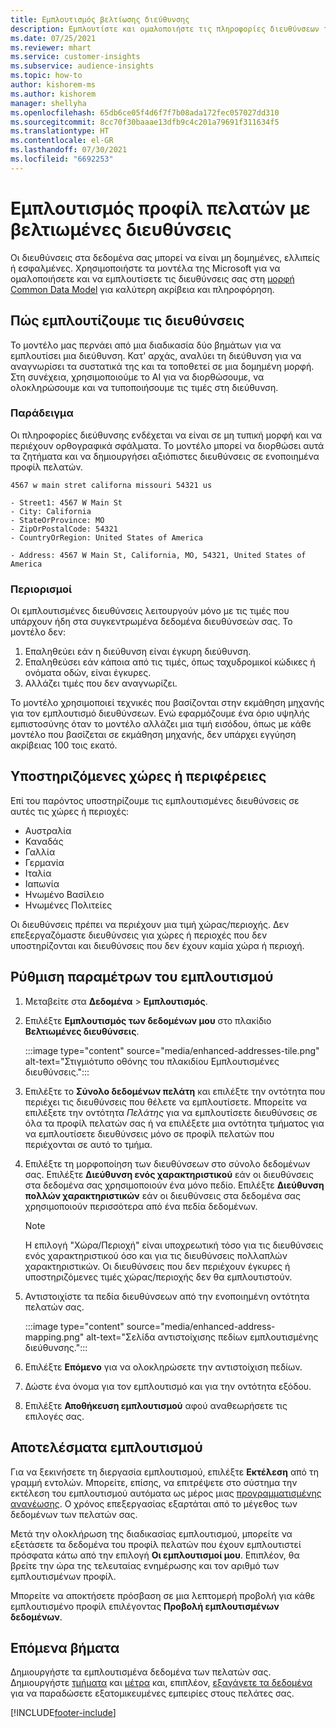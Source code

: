 ```yaml
---
title: Εμπλουτισμός βελτίωσης διεύθυνσης
description: Εμπλουτίστε και ομαλοποιήστε τις πληροφορίες διευθύνσεων των προφίλ πελατών με τα μοντέλα της Microsoft.
ms.date: 07/25/2021
ms.reviewer: mhart
ms.service: customer-insights
ms.subservice: audience-insights
ms.topic: how-to
author: kishorem-ms
ms.author: kishorem
manager: shellyha
ms.openlocfilehash: 65db6ce05f4d6f7f7b08ada172fec057027dd310
ms.sourcegitcommit: 8cc70f30baaae13dfb9c4c201a79691f311634f5
ms.translationtype: HT
ms.contentlocale: el-GR
ms.lasthandoff: 07/30/2021
ms.locfileid: "6692253"
---
```

# <a name="enrichment-of-customer-profiles-with-enhanced-addresses"></a>Εμπλουτισμός προφίλ πελατών με βελτιωμένες διευθύνσεις

Οι διευθύνσεις στα δεδομένα σας μπορεί να είναι μη δομημένες, ελλιπείς ή εσφαλμένες. Χρησιμοποιήστε τα μοντέλα της Microsoft για να ομαλοποιήσετε και να εμπλουτίσετε τις διευθύνσεις σας στη [μορφή Common Data Model](/common-data-model/schema/core/applicationcommon/address) για καλύτερη ακρίβεια και πληροφόρηση.

## <a name="how-we-enhance-addresses"></a>Πώς εμπλουτίζουμε τις διευθύνσεις

Το μοντέλο μας περνάει από μια διαδικασία δύο βημάτων για να εμπλουτίσει μια διεύθυνση. Κατ' αρχάς, αναλύει τη διεύθυνση για να αναγνωρίσει τα συστατικά της και τα τοποθετεί σε μια δομημένη μορφή. Στη συνέχεια, χρησιμοποιούμε το AI για να διορθώσουμε, να ολοκληρώσουμε και να τυποποιήσουμε τις τιμές στη διεύθυνση.

### <a name="example"></a>Παράδειγμα

Οι πληροφορίες διεύθυνσης ενδέχεται να είναι σε μη τυπική μορφή και να περιέχουν ορθογραφικά σφάλματα. Το μοντέλο μπορεί να διορθώσει αυτά τα ζητήματα και να δημιουργήσει αξιόπιστες διευθύνσεις σε ενοποιημένα προφίλ πελατών.

```Input
4567 w main stret californa missouri 54321 us
```

```Output
- Street1: 4567 W Main St
- City: California
- StateOrProvince: MO
- ZipOrPostalCode: 54321
- CountryOrRegion: United States of America

- Address: 4567 W Main St, California, MO, 54321, United States of America
```

### <a name="limitations"></a>Περιορισμοί

Οι εμπλουτισμένες διευθύνσεις λειτουργούν μόνο με τις τιμές που υπάρχουν ήδη στα συγκεντρωμένα δεδομένα διευθύνσεών σας. Το μοντέλο δεν: 

1. Επαληθεύει εάν η διεύθυνση είναι έγκυρη διεύθυνση.
2. Επαληθεύσει εάν κάποια από τις τιμές, όπως ταχυδρομικοί κώδικες ή ονόματα οδών, είναι έγκυρες.
3. Αλλάζει τιμές που δεν αναγνωρίζει.

Το μοντέλο χρησιμοποιεί τεχνικές που βασίζονται στην εκμάθηση μηχανής για τον εμπλουτισμό διευθύνσεων. Ενώ εφαρμόζουμε ένα όριο υψηλής εμπιστοσύνης όταν το μοντέλο αλλάζει μια τιμή εισόδου, όπως με κάθε μοντέλο που βασίζεται σε εκμάθηση μηχανής, δεν υπάρχει εγγύηση ακρίβειας 100 τοις εκατό.

## <a name="supported-countries-or-regions"></a>Υποστηριζόμενες χώρες ή περιφέρειες

Επί του παρόντος υποστηρίζουμε τις εμπλουτισμένες διευθύνσεις σε αυτές τις χώρες ή περιοχές: 

- Αυστραλία
- Καναδάς
- Γαλλία
- Γερμανία
- Ιταλία
- Ιαπωνία
- Ηνωμένο Βασίλειο
- Ηνωμένες Πολιτείες

Οι διευθύνσεις πρέπει να περιέχουν μια τιμή χώρας/περιοχής. Δεν επεξεργαζόμαστε διευθύνσεις για χώρες ή περιοχές που δεν υποστηρίζονται και διευθύνσεις που δεν έχουν καμία χώρα ή περιοχή.

## <a name="configure-the-enrichment"></a>Ρύθμιση παραμέτρων του εμπλουτισμού

1. Μεταβείτε στα **Δεδομένα** > **Εμπλουτισμός**.

1. Επιλέξτε **Εμπλουτισμός των δεδομένων μου** στο πλακίδιο **Βελτιωμένες διευθύνσεις**.

   :::image type="content" source="media/enhanced-addresses-tile.png" alt-text="Στιγμιότυπο οθόνης του πλακιδίου Εμπλουτισμένες διευθύνσεις.":::

1. Επιλέξτε το **Σύνολο δεδομένων πελάτη** και επιλέξτε την οντότητα που περιέχει τις διευθύνσεις που θέλετε να εμπλουτίσετε. Μπορείτε να επιλέξετε την οντότητα *Πελάτης* για να εμπλουτίσετε διευθύνσεις σε όλα τα προφίλ πελατών σας ή να επιλέξετε μια οντότητα τμήματος για να εμπλουτίσετε διευθύνσεις μόνο σε προφίλ πελατών που περιέχονται σε αυτό το τμήμα.

1. Επιλέξτε τη μορφοποίηση των διευθύνσεων στο σύνολο δεδομένων σας. Επιλέξτε **Διεύθυνση ενός χαρακτηριστικού** εάν οι διευθύνσεις στα δεδομένα σας χρησιμοποιούν ένα μόνο πεδίο. Επιλέξτε **Διεύθυνση πολλών χαρακτηριστικών** εάν οι διευθύνσεις στα δεδομένα σας χρησιμοποιούν περισσότερα από ένα πεδία δεδομένων.

   > [!NOTE]
   > Η επιλογή "Χώρα/Περιοχή" είναι υποχρεωτική τόσο για τις διευθύνσεις ενός χαρακτηριστικού όσο και για τις διευθύνσεις πολλαπλών χαρακτηριστικών. Οι διευθύνσεις που δεν περιέχουν έγκυρες ή υποστηριζόμενες τιμές χώρας/περιοχής δεν θα εμπλουτιστούν.

1.  Αντιστοιχίστε τα πεδία διευθύνσεων από την ενοποιημένη οντότητα πελατών σας.

    :::image type="content" source="media/enhanced-address-mapping.png" alt-text="Σελίδα αντιστοίχισης πεδίων εμπλουτισμένης διεύθυνσης.":::

1. Επιλέξτε **Επόμενο** για να ολοκληρώσετε την αντιστοίχιση πεδίων.

1. Δώστε ένα όνομα για τον εμπλουτισμό και για την οντότητα εξόδου.

1. Επιλέξτε **Αποθήκευση εμπλουτισμού** αφού αναθεωρήσετε τις επιλογές σας.

## <a name="enrichment-results"></a>Αποτελέσματα εμπλουτισμού

Για να ξεκινήσετε τη διεργασία εμπλουτισμού, επιλέξτε **Εκτέλεση** από τη γραμμή εντολών. Μπορείτε, επίσης, να επιτρέψετε στο σύστημα την εκτέλεση του εμπλουτισμού αυτόματα ως μέρος μιας [προγραμματισμένης ανανέωσης](system.md#schedule-tab). Ο χρόνος επεξεργασίας εξαρτάται από το μέγεθος των δεδομένων των πελατών σας.

Μετά την ολοκλήρωση της διαδικασίας εμπλουτισμού, μπορείτε να εξετάσετε τα δεδομένα του προφίλ πελατών που έχουν εμπλουτιστεί πρόσφατα κάτω από την επιλογή **Οι εμπλουτισμοί μου**. Επιπλέον, θα βρείτε την ώρα της τελευταίας ενημέρωσης και τον αριθμό των εμπλουτισμένων προφίλ.

Μπορείτε να αποκτήσετε πρόσβαση σε μια λεπτομερή προβολή για κάθε εμπλουτισμένο προφίλ επιλέγοντας **Προβολή εμπλουτισμένων δεδομένων**.

## <a name="next-steps"></a>Επόμενα βήματα

Δημιουργήστε τα εμπλουτισμένα δεδομένα των πελατών σας. Δημιουργήστε [τμήματα](segments.md) και [μέτρα](measures.md) και, επιπλέον, [εξαγάγετε τα δεδομένα](export-destinations.md) για να παραδώσετε εξατομικευμένες εμπειρίες στους πελάτες σας.

[!INCLUDE[footer-include](../includes/footer-banner.md)]
